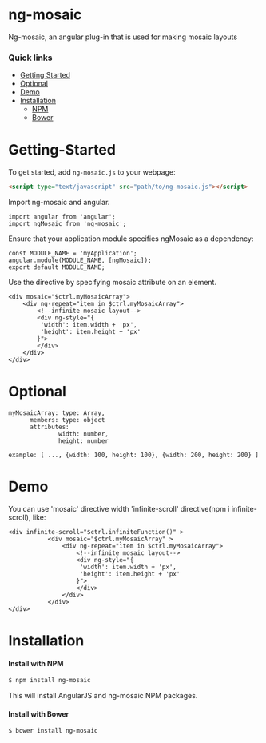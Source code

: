 # ng-mosaic
Ng-mosaic, an angular plug-in that is used for making mosaic layouts

### Quick links
- [Getting Started](#getting-started)
- [Optional](#optional)
- [Demo](#demo)
- [Installation](#installation)
    - [NPM](#install-with-npm)
    - [Bower](#install-with-bower)
    
# Getting-Started

To get started, add `ng-mosaic.js` to your webpage:
```html
<script type="text/javascript" src="path/to/ng-mosaic.js"></script>
```

Import ng-mosaic and angular.
```
import angular from 'angular';
import ngMosaic from 'ng-mosaic';
```

Ensure that your application module specifies ngMosaic as a dependency:
```
const MODULE_NAME = 'myApplication';
angular.module(MODULE_NAME, [ngMosaic]);
export default MODULE_NAME;
```

Use the directive by specifying mosaic attribute on an element.
```
<div mosaic="$ctrl.myMosaicArray">
    <div ng-repeat="item in $ctrl.myMosaicArray">
        <!--infinite mosaic layout-->
        <div ng-style="{
         'width': item.width + 'px',
         'height': item.height + 'px'
        }">
        </div>
    </div>
</div>
```
# Optional

```
myMosaicArray: type: Array, 
      members: type: object
      attributes:
              width: number,
              height: number
              
example: [ ..., {width: 100, height: 100}, {width: 200, height: 200} ]
```
 
# Demo

 You can use 'mosaic' directive width 'infinite-scroll' directive(npm i infinite-scroll), like:
 
 ```
 <div infinite-scroll="$ctrl.infiniteFunction()" >
            <div mosaic="$ctrl.myMosaicArray" >
                <div ng-repeat="item in $ctrl.myMosaicArray">
                    <!--infinite mosaic layout-->
                    <div ng-style="{
                     'width': item.width + 'px',
                     'height': item.height + 'px'
                    }">
                    </div>
                </div>
            </div>
 </div>
 ```
 
# Installation
#### Install with NPM

```sh
$ npm install ng-mosaic
```

This will install AngularJS and ng-mosaic NPM packages.

#### Install with Bower
```sh
$ bower install ng-mosaic
```
